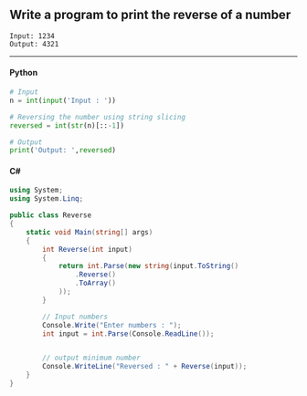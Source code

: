 ## Write a program to print the reverse of a number

```
Input: 1234
Output: 4321
```

---

<CodeBlock slots="heading, code" repeat="2" languages="Python, C#" />

#### Python

```python
# Input
n = int(input('Input : '))

# Reversing the number using string slicing
reversed = int(str(n)[::-1])

# Output
print('Output: ',reversed)
```

#### C#

```cs
using System;
using System.Linq;

public class Reverse
{
    static void Main(string[] args)
    {
        int Reverse(int input)
        {
            return int.Parse(new string(input.ToString()
                .Reverse()
                .ToArray()
            ));
        }

        // Input numbers
        Console.Write("Enter numbers : ");
        int input = int.Parse(Console.ReadLine());


        // output minimum number
        Console.WriteLine("Reversed : " + Reverse(input));
    }
}
```
